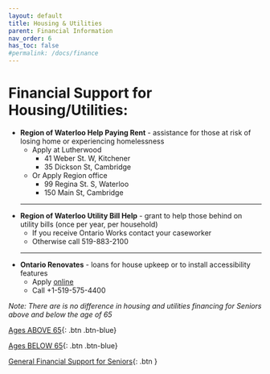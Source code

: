 ```yaml
---
layout: default
title: Housing & Utilities
parent: Financial Information
nav_order: 6
has_toc: false
#permalink: /docs/finance
---
```


#  Financial Support for Housing/Utilities:

- **Region of Waterloo Help Paying Rent** - assistance for those at risk of losing home or experiencing homelessness
  * Apply at Lutherwood 
    * 41 Weber St. W, Kitchener
    * 35 Dickson St, Cambridge
  * Or Apply Region office 
    * 99 Regina St. S, Waterloo
    * 150 Main St, Cambridge
  ___
- **Region of Waterloo Utility Bill Help** - grant to help those behind on utility bills (once per year, per household)
  * If you receive Ontario Works contact your caseworker
  * Otherwise call 519-883-2100
  ___
- **Ontario Renovates** - loans for house upkeep or to install accessibility features
  * Apply [online](link)
  * Call +1-519-575-4400

*Note:* _There are is no difference in housing and utilities financing for Seniors above and below the age of 65_

[Ages ABOVE 65](./Above65.md){: .btn .btn-blue}

[Ages BELOW 65](./Below65.md){: .btn .btn-blue}

[General Financial Support for Seniors](./financialhelp.md){: .btn }

